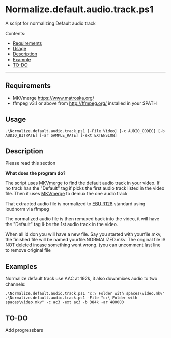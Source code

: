 # Normalize.default.audio.track.ps1

A script for normalizing Default audio track

Contents:

- [Requirements](#requirements)
- [Usage](#usage)
- [Description](#description)
- [Example](#example)
- [TO-DO](#TO-DO)

-------------

## Requirements

-   MKVmerge <https://www.matroska.org/>
-   ffmpeg v3.1 or above from <http://ffmpeg.org/> installed in your \$PATH

## Usage

    .\Normalize.default.audio.track.ps1 [-File Video] [-c AUDIO_CODEC] [-b AUDIO_BITRATE] [-ar SAMPLE_RATE] [-ext EXTENSION]

## Description

Please read this section

**What does the program do?**

The script uses [MKVmerge](https://www.matroska.org) to find the default audio track in your video.  If no track has the "Default" tag if picks the first audio track listed in the video file.  Then it uses [MKVmerge](https://www.matroska.org) to demux the one audio track

That extracted audio file is normalized to  [EBU R128](https://tech.ebu.ch/docs/tech/tech3341.pdf) standard using loudnorm via ffmpeg

The normalized audio file is then remuxed back into the video, it will have the "Default" tag & be the 1st audio track in the video. 

When all id don you will have a new file. Say you started with yourfile.mkv, the finished file will be named yourfile.NORMALIZED.mkv. The original file IS NOT deleted incase something went wrong. (you can uncomment last line to remove original file 

## Examples

Normalize default track use AAC at 192k, it also downmixes audio to two channels:

    .\Normalize.default.audio.track.ps1 "c:\ Folder with spaces\video.mkv"
    .\Normalize.default.audio.track.ps1 -File "c:\ Folder with spaces\video.mkv" -c ac3 -ext ac3 -b 384k -ar 480000

## TO-DO

Add progressbars
